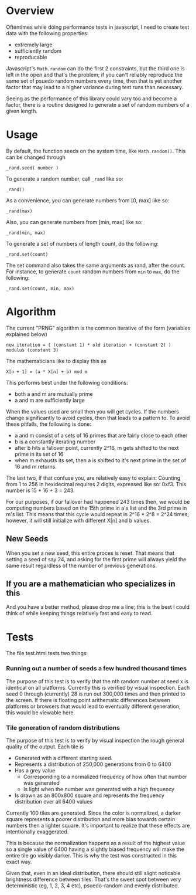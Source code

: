 # Overview
Oftentimes while doing performance tests in javascript, I need to create test data with the following properties:

 * extremely large
 * sufficiently random
 * reproducable

Javascript's `Math.random` can do the first 2 constraints, but the third one is left in the open 
and that's the problem; if you can't reliably reproduce the same set of psuedo random numbers every
time, then that is yet another factor that may lead to a higher variance during test runs than
necessary.

Seeing as the performance of this library could vary too and become a factor, there is a routine
designed to generate a set of random numbers of a given length.

# Usage
By default, the function seeds on the system time, like `Math.random()`.  This can be changed through

    _rand.seed( number )

To generate a random number, call `_rand` like so:

    _rand()

As a convenience, you can generate numbers from [0, max] like so:

    _rand(max)

Also, you can generate numbers from [min, max] like so:

    _rand(min, max)

To generate a set of numbers of length count, do the following:

    _rand.set(count)

The set command also takes the same arguments as rand, after the count.  For instance,
to generate `count` random numbers from `min` to `max`, do the following:

    _rand.set(count, min, max)

# Algorithm
The current "PRNG" algorithm is the common iterative of the form (variables explained below)

    new iteration = ( (constant 1) * old iteration + (constant 2) ) modulus (constant 3)

The mathematicians like to display this as

    X[n + 1] = (a * X[n] + b) mod m

This performs best under the following conditions:

  * both a and m are mutually prime
  * a and m are sufficiently large

When the values used are small then you will get cycles. If the numbers change significantly
to avoid cycles, then that leads to a pattern to.  To avoid these pitfalls, the following is done:

  * a and m consist of a sets of 16 primes that are fairly close to each other
  * b is a constantly iterating number
  * after b hits a fallover point, currently 2^16, m gets shifted to the next prime in its set of 16
  * when m exhausts its set, then a is shifted to it's next prime in the set of 16 and m returns.

The last two, if that confuse you, are relatively easy to explain: Counting from 1 to 256 in 
hexidecimal requires 2 digits, expressed like so:  0xf3.  This number is 15 * 16 + 3 = 243.

For our purposes, if our fallover had happened 243 times then, we would be computing numbers based on
the 15th prime in a's list and the 3rd prime in m's list.  This means that this cycle would repeat in
2^16 * 2^8 = 2^24 times; however, it will still initialize with different X[n] and b values.

## New Seeds
When you set a new seed, this entire proces is reset.  That means that setting a seed of say 24, and
asking for the first prime will always yield the same result regardless of the number of previous
generations.

## If you are a mathematician who specializes in this
And you have a better method, please drop me a line; this is the best I could think of while keeping
things relatively fast and easy to read.

# Tests
The file test.html tests two things:

### Running out a number of seeds a few hundred thousand times
The purpose of this test is to verify that the nth random number at seed x is identical on all
platforms.  Currently this is verified by visual inspection.  Each seed 0 through (currently) 28
is run out 300,000 times and then printed to the screen.  If there is floating point arithematic 
differences between platforms or browsers that would lead to eventually different generation, this
would be viewable here.

### Tile generation of random distributions
The purpose of this test is to verify by visual inspection the rough general quality of the output.
Each tile is 

 * Generated with a different starting seed. 
 * Represents a distribution of 250,000 generations from 0 to 6400
 * Has a grey value 
   * Corresponding to a normalized frequency of how often that number was generated 
   * Is light when the number was generated with a high frequency
 * Is drawn as an 800x800 square and represents the frequency distribution over all 6400 values

Currently 100 tiles are generated. Since the color is normalized, a darker square represents a poorer
distribution and more bias towards certain numbers then a lighter square.  It's important to realize
that these effects are intentionally exaggerated.  

This is because the normalization happens as a result of the highest value so a single value of 6400 having
a slightly biased frequency will make the entire tile go visibly darker.  This is why the test was constructed
in this exact way.

Given that, even in an ideal distribution, there should still slight noticable brightness difference between tiles.
That's the sweet spot between very deterministic (eg, 1, 2, 3, 4 etc), psuedo-random and evenly distributed.

